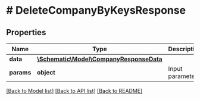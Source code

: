 # # DeleteCompanyByKeysResponse

## Properties

Name | Type | Description | Notes
------------ | ------------- | ------------- | -------------
**data** | [**\Schematic\Model\CompanyResponseData**](CompanyResponseData.md) |  |
**params** | **object** | Input parameters |

[[Back to Model list]](../../README.md#models) [[Back to API list]](../../README.md#endpoints) [[Back to README]](../../README.md)
